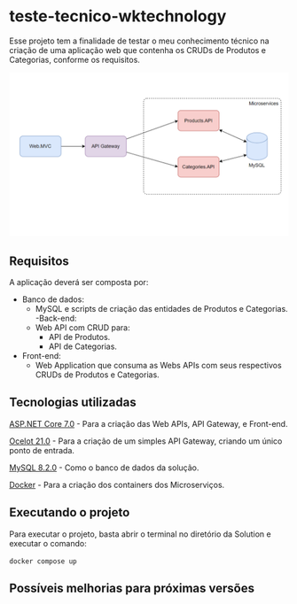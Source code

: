 # teste-tecnico-wktechnology
Esse projeto tem a finalidade de testar o meu conhecimento técnico na criação de uma aplicação web que contenha os CRUDs de Produtos e Categorias, conforme os requisitos.

![Arquitetura](/img/arquitetura.png)

## Requisitos
A aplicação deverá ser composta por:
- Banco de dados:
  - MySQL e scripts de criação das entidades de Produtos e Categorias.
-Back-end:
  - Web API com CRUD para:
    - API de Produtos.
    - API de Categorias.
- Front-end:
  - Web Application que consuma as Webs APIs com seus respectivos CRUDs de Produtos e Categorias.
 
## Tecnologias utilizadas
[ASP.NET Core 7.0](https://learn.microsoft.com/en-us/aspnet/core/release-notes/aspnetcore-7.0?view=aspnetcore-8.0) - Para a criação das Web APIs, API Gateway, e Front-end.


[Ocelot 21.0](https://github.com/ThreeMammals/Ocelot) - Para a criação de um simples API Gateway, criando um único ponto de entrada.


[MySQL 8.2.0](https://www.mysql.com/) - Como o banco de dados da solução.


[Docker](https://www.docker.com/) - Para a criação dos containers dos Microserviços.

## Executando o projeto
Para executar o projeto, basta abrir o terminal no diretório da Solution e executar o comando:

`docker compose up`

## Possíveis melhorias para próximas versões
